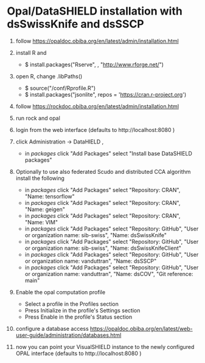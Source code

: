 # Opal/DataSHIELD installation with dsSwissKnife and dsSSCP

1. follow https://opaldoc.obiba.org/en/latest/admin/installation.html

2. install R and 
   * $ install.packages("Rserve", , "http://www.rforge.net/")

3. open R, change .libPaths()
   * $ source("<rock-home>/conf/Rprofile.R")
   * $ install.packages("jsonlite", repos = 'https://cran.r-project.org')

4. follow https://rockdoc.obiba.org/en/latest/admin/installation.html

5. run rock and opal

6. login from the web interface (defaults to http://localhost:8080 )

7. click Administration -> DataHIELD , 
   * in *packages* click "Add Packages" select "Install base DataSHIELD packages"

8. Optionally to use also federated Scudo and distributed CCA algorithm install the following
   * in *packages* click "Add Packages" select "Repository: CRAN", "Name: tensorflow"
   * in *packages* click "Add Packages" select "Repository: CRAN", "Name: geigen"
   * in *packages* click "Add Packages" select "Repository: CRAN", "Name: VIM"
   * in *packages* click "Add Packages" select "Repository: GitHub", "User or organization name: sib-swiss", "Name: dsSwissKnife"
   * in *packages* click "Add Packages" select "Repository: GitHub", "User or organization name: sib-swiss", "Name: dsSwissKnifeClient"
   * in *packages* click "Add Packages" select "Repository: GitHub", "User or organization name: vanduttran", "Name: dsSSCP"
   * in *packages* click "Add Packages" select "Repository: GitHub", "User or organization name: vanduttran", "Name: dsCOV", "Git reference: main"

9. Enable the opal computation profile
   * Select a profile in the Profiles section
   * Press Initialize in the profile's Settings section
   * Press Enable in the profile's Status section

10. configure a database access 
   https://opaldoc.obiba.org/en/latest/web-user-guide/administration/databases.html

11. now you can point your VisualSHIELD instance to the newly configured OPAL interface (defaults to http://localhost:8080 )
